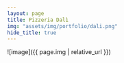 ```yaml
---
layout: page
title: Pizzeria Dalì
img: "assets/img/portfolio/dali.png"
hide_title: true
---
```


![image]({{ page.img | relative_url }})
